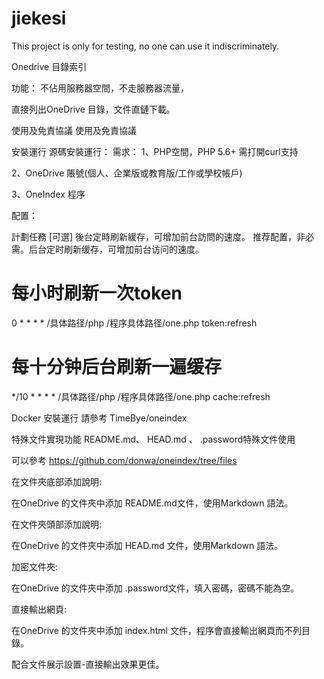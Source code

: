 # jiekesi
This project is only for testing, no one can use it indiscriminately. 

Onedrive 目錄索引 


功能： 
不佔用服務器空間，不走服務器流量， 


直接列出OneDrive 目錄，文件直鏈下載。 


使用及免責協議 
使用及免責協議 


安裝運行 
源碼安裝運行： 
需求： 
1、PHP空間，PHP 5.6+ 需打開curl支持 

2、OneDrive 賬號(個人、企業版或教育版/工作或學校帳戶) 

3、OneIndex 程序 


配置： 
  
計劃任務 
[可選] 後台定時刷新緩存，可增加前台訪問的速度。 推荐配置，非必需。后台定时刷新缓存，可增加前台访问的速度。


# 每小时刷新一次token
0 * * * * /具体路径/php /程序具体路径/one.php token:refresh

# 每十分钟后台刷新一遍缓存
*/10 * * * * /具体路径/php /程序具体路径/one.php cache:refresh



Docker 安裝運行 
請參考 TimeBye/oneindex

特殊文件實現功能 
README.md、 HEAD.md 、 .password特殊文件使用 


可以參考 https://github.com/donwa/oneindex/tree/files


在文件夾底部添加說明:   



在OneDrive 的文件夾中添加 README.md文件，使用Markdown 語法。 



在文件夾頭部添加說明:   



在OneDrive 的文件夾中添加 HEAD.md 文件，使用Markdown 語法。 



加密文件夾:   



在OneDrive 的文件夾中添加 .password文件，填入密碼，密碼不能為空。 



直接輸出網頁: 



在OneDrive 的文件夾中添加 index.html 文件，程序會直接輸出網頁而不列目錄。 

配合文件展示設置-直接輸出效果更佳。 


